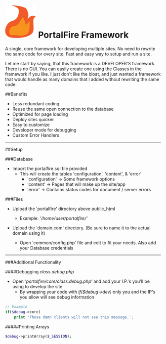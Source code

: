 # ![Image](https://github.com/AndrewChamp/portalfire-framework/blob/master/_ignore/portalfire-logo.png?raw=true) PortalFire Framework


A single, core framework for developing multiple sites.  No need to rewrite the same code for every site.  Fast and easy way to setup and run a site.

Let me start by saying, that this framework is a DEVELOPER'S framework.  There is no GUI.  You can easily create one using the Classes in the framework if you like.
I just don't like the bloat, and just wanted a framework that would handle as many domains that I added without rewriting the same code.

##Benefits

- Less redundant coding
- Reuse the same open connection to the database
- Optimized for page loading
- Deploy sites quicker
- Easy to customize
- Developer mode for debugging
- Custom Error Handlers

---------------

##Setup

###Database
- Import the portalfire.sql file provided
	- This will create the tables 'configuration', 'content', & 'error'
		- 'configuration' -> Some framework options
		- 'content' -> Pages that will make up the site/app
		- 'error' -> Contains status codes for document / server errors

###Files
- Upload the 'portalfire' directory above public_html
	- Example:  _'/home/user/portalfire/'_

- Upload the 'domain.com' directory.  (Be sure to name it to the actual domain using it)
	- Open 'common/config.php' file and edit to fit your needs.  Also add your Database credentials

---------------
	
###Additional Functionality

####Debugging 
_class.debug.php_
- Open _'portalfire/core/class.debug.php'_ and add your I.P.'s you'll be using to develop the site
	- By wrapping your code with _if($debug->dev)_ only you and the IP's you allow will see debug information

```php
// Example
if($debug->core)
	print 'Those damn clients will not see this message.';
```


#####Printing Arrays
```php
$debug->printArray($_SESSION);
```
